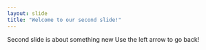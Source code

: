 ```yaml
---
layout: slide
title: "Welcome to our second slide!"
---
```

Second slide is about something new
Use the left arrow to go back!

